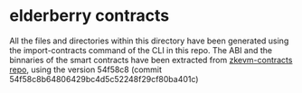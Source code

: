 # elderberry contracts

All the files and directories within this directory have been generated using the import-contracts command of the CLI in this repo.
The ABI and the binnaries of the smart contracts have been extracted from [zkevm-contracts repo](https://github.com/0xPolygonHermez/zkevm-contracts), using the version 54f58c8 (commit 54f58c8b64806429bc4d5c52248f29cf80ba401c)

